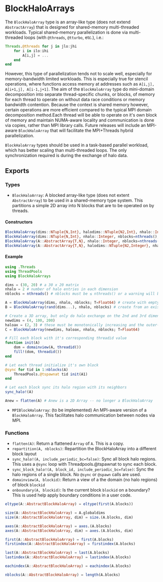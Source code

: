 # BlockHaloArrays

The `BlockHaloArray` type is an array-like type (does not extend `AbstractArray`) that is designed for shared-memory multi-threaded workloads. Typical shared-memory parallelization is done via multi-threaded loops (with `@threads`, `@tturbo`, etc.), i.e.:
```julia
Threads.@threads for j in jlo:jhi
    for i in ilo:ihi
        A[i,j] = ...
    end
end
```
However, this type of parallelization tends not to scale well, especially for memory-bandwidth limited workloads. This is especially true for stencil operations, where functions access memory at addresses such as `A[i,j], A[i+1,j], A[i-1,j+1]`. The aim of the `BlockHaloArray` type do mini-domain decomposition into separate thread-specific chunks, or blocks, of memory for each thread to operate on without data race conditions or memory bandwidth contention. Because the context is shared memory however, certain operations are more efficient compared to the typical MPI domain decomposition method.Each thread will be able to operate on it's own block of memory and maintain NUMA-aware locality and communication is done via copies, rather than MPI library calls. Future releases will include an MPI-aware `BlockHaloArray` that will facilitate the MPI+Threads hybrid parallelization.

`BlockHaloArray` types should be used in a task-based parallel workload, which has better scaling than multi-threaded loops. The only synchronization required is during the exchange of halo data.

## Exports

### Types

- `BlockHaloArray`: A blocked array-like type (does not extent `AbstractArray`) to be used in a shared-memory type system. This partitions a simple 2D array into N blocks that are to be operated on by threads.

#### Constructors
```julia
BlockHaloArray(dims::NTuple{N,Int}, halodims::NTuple{N2,Int}, nhalo::Integer, nblocks=nthreads(); T=Float64, use_numa=true)
BlockHaloArray(dims::NTuple{N,Int}, nhalo::Integer, nblocks=nthreads(); T=Float64, use_numa=true)
BlockHaloArray(A::AbstractArray{T,N}, nhalo::Integer, nblocks=nthreads())
BlockHaloArray(A::AbstractArray{T,N}, halodims::NTuple{N2,Integer}, nhalo::Integer, nblocks=nthreads()) 
```

#### Example
```julia
using .Threads
using ThreadPools
using BlockHaloArrays

dims = (30, 20) # a 30 x 20 matrix
nhalo = 2 # number of halo entries in each dimension
nblocks = nthreads() # nblocks must be ≤ nthreads() or a warning will be issued

A = BlockHaloArray(dims, nhalo, nblocks; T=Float64) # create with empty data
B = BlockHaloArray(rand(dims...), nhalo, nblocks) # create from an existing array

# Create a 3D array, but only do halo exchange on the 2nd and 3rd dimensions
newdims = (4, 100, 200)
haloax = (2, 3) # these must be monotonically increasing and the outer-most dims, i.e. can't be (1, 2), or (1, 3)
C = BlockHaloArray(newdims, haloax, nhalo, nblocks; T=Float64)

# Fill each block with it's corresponding threadid value
function init(A)
    dom = domainview(A, threadid())
    fill!(dom, threadid())
end

# Let each thread initialize it's own block
@sync for tid in 1:nblocks(A)
    ThreadPools.@tspawnat tid init(A1)
end

# Let each block sync its halo region with its neighbors
sync_halo!(A)

Anew = flatten(A) # Anew is a 2D Array -- no longer a BlockHaloArray
```

- `MPIBlockHaloArray`: (to be implemented) An MPI-aware version of a `BlockHaloArray`. This facilitates halo communication between nodes via MPI.

### Functions

 - `flatten(A)`: Return a flattened `Array` of `A`. This is a copy.
 - `repartition(A, nblocks)`: Repartition the BlockHaloArray into a different block layout 
 - `sync_halo!(A, include_periodic_bc=false)`: Sync all block halo regions. This uses a `@sync` loop with Threadpools.@tspawnat to sync each block.
 - `sync_block_halo!(A, block_id, include_periodic_bc=false)`: Sync the halo regions of a single block. No `@sync` or `@spawn` calls are used.
 - `domainview(A, blockid)`: Return a view of a the domain (no halo regions) of block `blockid`
 - `onboundary(A, blockid)`: Is the current block `blockid` on a boundary? This is used help apply boundary conditions in a user code.

```julia
eltype(A::AbstractBlockHaloArray) = eltype(first(A.blocks))

size(A::AbstractBlockHaloArray) = A.globaldims
size(A::AbstractBlockHaloArray, dim) = size.(A.blocks, dim)

axes(A::AbstractBlockHaloArray) = axes.(A.blocks)
axes(A::AbstractBlockHaloArray, dim) = axes.(A.blocks, dim)

first(A::AbstractBlockHaloArray) = first(A.blocks)
firstindex(A::AbstractBlockHaloArray) = firstindex(A.blocks)

last(A::AbstractBlockHaloArray) = last(A.blocks)
lastindex(A::AbstractBlockHaloArray) = lastindex(A.blocks)

eachindex(A::AbstractBlockHaloArray) = eachindex(A.blocks)

nblocks(A::AbstractBlockHaloArray) = length(A.blocks)
```